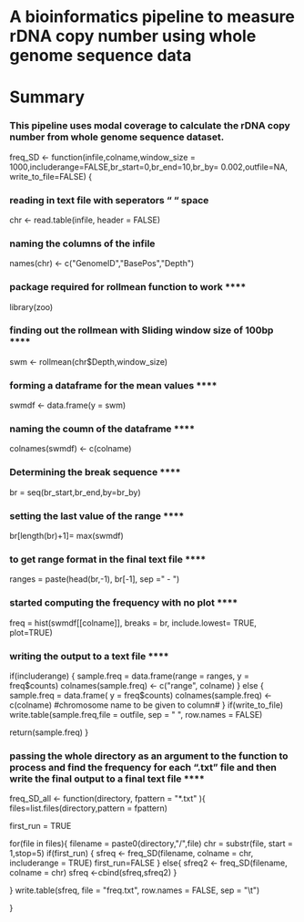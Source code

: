 # A bioinformatics pipeline to measure rDNA copy number using whole genome sequence data


# Summary

### This pipeline uses modal coverage to calculate the rDNA copy number from whole genome sequence dataset. 

freq_SD <- function(infile,colname,window_size = 1000,includerange=FALSE,br_start=0,br_end=10,br_by= 0.002,outfile=NA, write_to_file=FALSE)
{

### reading in text file with seperators “ “ space 

chr <- read.table(infile, header = FALSE)

### naming the columns of the infile 

names(chr) <- c("GenomeID","BasePos","Depth")

### package required for rollmean function to work **** 

library(zoo) 

### finding out the rollmean with Sliding window size of 100bp **** 

swm <- rollmean(chr$Depth,window_size)

### forming a dataframe for the mean values **** 

swmdf <- data.frame(y = swm)

### naming the coumn of the dataframe **** 

colnames(swmdf) <- c(colname)

###  Determining the break sequence **** 

br = seq(br_start,br_end,by=br_by)

### setting the last value of the range **** 

br[length(br)+1]= max(swmdf)

### to get range format in the final text file ****  

ranges = paste(head(br,-1), br[-1], sep =" - ")

### started computing the frequency with no plot **** 

freq = hist(swmdf[[colname]], breaks = br, include.lowest= TRUE, plot=TRUE)

### writing the output to a text file **** 

if(includerange)
  {
  sample.freq = data.frame(range = ranges, y = freq$counts)
  colnames(sample.freq) <- c("range", colname)
}
else
  {
  sample.freq = data.frame( y = freq$counts)
  colnames(sample.freq) <- c(colname)    #chromosome name to be given to column#
  }
if(write_to_file)
  write.table(sample.freq,file = outfile, sep = " ", row.names = FALSE)

return(sample.freq)
}

### passing the whole directory as an argument to the function to process and find the frequency for each “.txt” file and then write the final output to a final text file **** 

freq_SD_all <- function(directory, fpattern = "*.txt" ){
files=list.files(directory,pattern = fpattern)

first_run = TRUE

for(file in files){
  filename = paste0(directory,"/",file)
  chr = substr(file, start = 1,stop=5)
  if(first_run)
  {
    sfreq <- freq_SD(filename, colname = chr, includerange = TRUE)
    first_run=FALSE
  }
  else{
    sfreq2 <- freq_SD(filename, colname = chr)
    sfreq <-cbind(sfreq,sfreq2)
  }
  
}
write.table(sfreq, file = "freq.txt", row.names = FALSE, sep = "\t")

}
 
